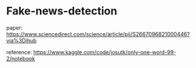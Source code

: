 # Fake-news-detection
paper: https://www.sciencedirect.com/science/article/pii/S2667096821000446?via%3Dihub

reference: https://www.kaggle.com/code/josutk/only-one-word-99-2/notebook
